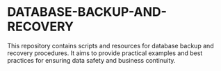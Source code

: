 # DATABASE-BACKUP-AND-RECOVERY
This repository contains scripts and resources for database backup and recovery procedures.  It aims to provide practical examples and best practices for ensuring data safety and business continuity.
